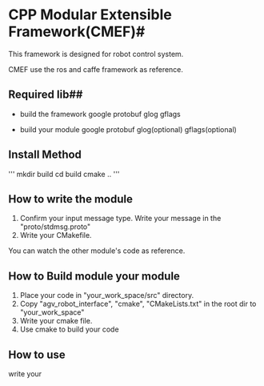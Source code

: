 # CPP Modular Extensible Framework(CMEF)#

This framework is designed for robot control system.

CMEF use the ros and caffe framework as reference. 

## Required lib##

* build the framework
google protobuf
glog
gflags

* build your module
google protobuf
glog(optional)
gflags(optional)

## Install Method

'''
mkdir build
cd build
cmake ..
'''

## How to write the module

1. Confirm your input message type. Write your message in the "proto/stdmsg.proto"
2. Write your CMakefile.

You can watch the other module's code as reference.

## How to Build module your module

1. Place your code in "your_work_space/src" directory.
2. Copy "agv_robot_interface", "cmake", "CMakeLists.txt" in the root dir to "your_work_space"
3. Write your cmake file. 
4. Use cmake to build your code

## How to use

write your 


